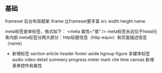 ## 基础
frameset 后台布局框架
iframe 比frameset更丰富 
	src
	width
	height 
	name

meta标签是单标签，格式如下：
          <meta 属性="值" />
meta标签永远位于head元素内部
meta标签分两大部分：http标题信息（http-equiv）和页面描述信息（name）

- 新增标签
section
article
header
footer
aside
hgroup
figure
多媒体标签audio video
detail
summery
progress meter
mark cite time
canvas
新增表单控件和属性





